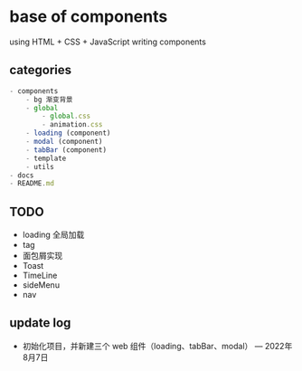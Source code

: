 # base of components
using HTML + CSS + JavaScript writing components

## categories
```JavaScript
- components
    - bg 渐变背景
    - global
        - global.css
        - animation.css
    - loading (component)
    - modal (component)
    - tabBar (component)
    - template
    - utils
- docs
- README.md
```

## TODO
- loading 全局加载
- tag
- 面包屑实现
- Toast
- TimeLine
- sideMenu
- nav

## update log
- 初始化项目，并新建三个 web 组件（loading、tabBar、modal） — 2022年8月7日